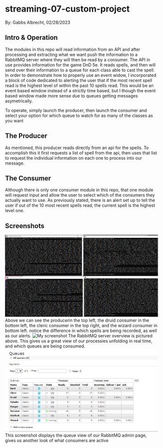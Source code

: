 # streaming-07-custom-project
By: Gabbs Albrecht, 02/28/2023

## Intro & Operation
The modules in this repo will read information from an API and after processing and extracting what we want push the information to a RabbitMQ server where they will then be read by a consumer. The API in use provides information for the game DnD 5e. It reads spells, and then will send over their information to a queue for each class able to cast the spell.
In order to demonstrate how to properly use an event widow, I incorporated a block of code dedicated to alerting the user that if the most recent spell read is the highest level of within the past 10 spells read. This would be an event based window instead of a strictly time based, but I though the event based window made more sense due to queues getting messages asymetrically.

To operate, simply launch the producer, then launch the consumer and select your option for which queue to watch for as many of the classes as you want

## The Producer
As mentioned, this producer reads directly from an api for the spells. To accomplish this it first requests a list of spell from the api, then uses that list to request the individual information on each one to process into our message.

## The Consumer
Although there is only one consumer module in this repo, that one module will request input and allow the user to select which of the consumers they actually want to use. As previously stated, there is an alert set up to tell the user if out of the 10 most recent spells read, the current spell is the highest level one.

## Screenshots
![My screenshot](console_running.PNG)
Above we can see the producerin the top left, the druid consumer in the bottom left, the cleric consumer in the top right, and the wizard consumer in bottom left. notice the difference in which spells are being recorded, as well as our alerts.
![My screenshot](admin_verview.PNG)
The RabbitMQ server overview is pictured above. This gives us a great view of our processies unfolding in real time, and which queues are being consumed.
![My screenshot](admin_queues.PNG)
This screenshot displays the queue view of our RabbitMQ admin page, gives us another look of what consumers are active


